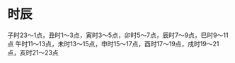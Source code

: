 # 时辰
子时23～1点，丑时1～3点，寅时3～5点，卯时5～7点，辰时7～9点，巳时9～11点
午时11～13点，未时13～15点，申时15～17点，酉时17～19点，戌时19～21点，亥时21～23点